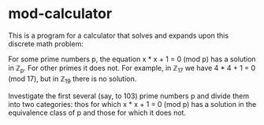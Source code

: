 # mod-calculator
This is a program for a calculator that solves and expands upon this discrete math problem:

For some prime numbers p, the equation x * x + 1 = 0 (mod p) has a solution in ℤ<sub>p</sub>. For other primes it does not. For example, in ℤ<sub>17</sub> we have 4 * 4 + 1 = 0 (mod 17), but in ℤ<sub>19</sub> there is no solution.

Investigate the first several (say, to 103) prime numbers p and divide them into two categories: thos for which x * x + 1 = 0 (mod p) has a solution in the equivalence class of p and those for which it does not.
